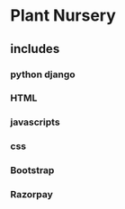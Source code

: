 # Plant Nursery
## includes
### python django
### HTML
### javascripts
###  css
### Bootstrap
### Razorpay
